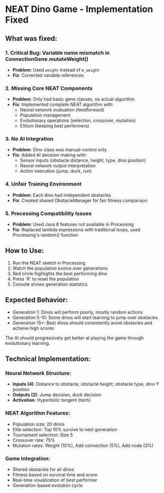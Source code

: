 # NEAT Dino Game - Implementation Fixed

## What was fixed:

### 1. **Critical Bug**: Variable name mismatch in ConnectionGene.mutateWeight()
- **Problem**: Used `weight` instead of `m_weight`
- **Fix**: Corrected variable references

### 2. **Missing Core NEAT Components**
- **Problem**: Only had basic gene classes, no actual algorithm
- **Fix**: Implemented complete NEAT algorithm with:
  - Neural network evaluation (feedforward)
  - Population management
  - Evolutionary operations (selection, crossover, mutation)
  - Elitism (keeping best performers)

### 3. **No AI Integration**
- **Problem**: Dino class was manual-control only
- **Fix**: Added AI decision making with:
  - Sensor inputs (obstacle distance, height, type, dino position)
  - Neural network output interpretation
  - Action execution (jump, duck, run)

### 4. **Unfair Training Environment**
- **Problem**: Each dino had independent obstacles
- **Fix**: Created shared ObstacleManager for fair fitness comparison

### 5. **Processing Compatibility Issues**
- **Problem**: Used Java 8 features not available in Processing
- **Fix**: Replaced lambda expressions with traditional loops, used Processing's random() function

## How to Use:

1. Run the NEAT sketch in Processing
2. Watch the population evolve over generations
3. Red circle highlights the best performing dino
4. Press 'R' to reset the population
5. Console shows generation statistics

## Expected Behavior:

- Generation 1: Dinos will perform poorly, mostly random actions
- Generation 5-10: Some dinos will start learning to jump over obstacles
- Generation 15+: Best dinos should consistently avoid obstacles and achieve high scores

The AI should progressively get better at playing the game through evolutionary learning.

## Technical Implementation:

### Neural Network Structure:
- **Inputs (4)**: Distance to obstacle, obstacle height, obstacle type, dino Y position
- **Outputs (2)**: Jump decision, duck decision
- **Activation**: Hyperbolic tangent (tanh)

### NEAT Algorithm Features:
- Population size: 20 dinos
- Elite selection: Top 10% survive to next generation
- Tournament selection: Size 5
- Crossover rate: 75%
- Mutation rates: Weight (10%), Add connection (5%), Add node (3%)

### Game Integration:
- Shared obstacles for all dinos
- Fitness based on survival time and score
- Real-time visualization of best performer
- Generation-based evolution cycle